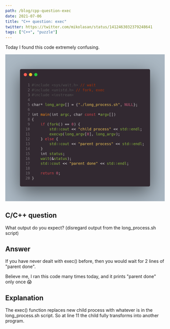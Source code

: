 ```yaml
---
path: /blog/cpp-question-exec
date: 2021-07-06
title: "C++ question: exec"
twitter: https://twitter.com/mikolasan/status/1412463032379248641
tags: ["C++", "puzzle"]
---
```


Today I found this code extremely confusing.

![code with execvp](./cpp-question-exec.png)

## C/C++ question

What output do you expect? (disregard output from the long_process.sh script)

## Answer

If you have never dealt with exec() before, then you would wait for 2 lines of "parent done".

Believe me, I ran this code many times today, and it prints "parent done" only once 😱

## Explanation

The exec() function replaces new child process with whatever is in the long_process.sh script. So at line 11 the child fully transforms into another program.